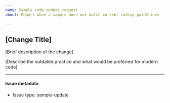 ```yaml
---
name: Sample code update request
about: Report when a sample does not match current coding guidelines

---
```

<!--
This issue template is for use in opening issues that describe outdated coding practices in our samples. This template can be used to create an issue:

- By Microsoft product team members who notice outdated coding practices.

- By Microsoft customers who find that the sample style does not match current practices.

Text in brackets are placeholders; replace the text with the requested information and remove the brackets before submitting the issue. Also, remove this comment before submitting the issue.

-->
## [Change Title]

[Brief description of the change]

[Describe the outdated practice and what would be preferred for modern code]

<!-- Do not modify anything below this line -->

---
#### Issue metadata

* Issue type: sample-update
